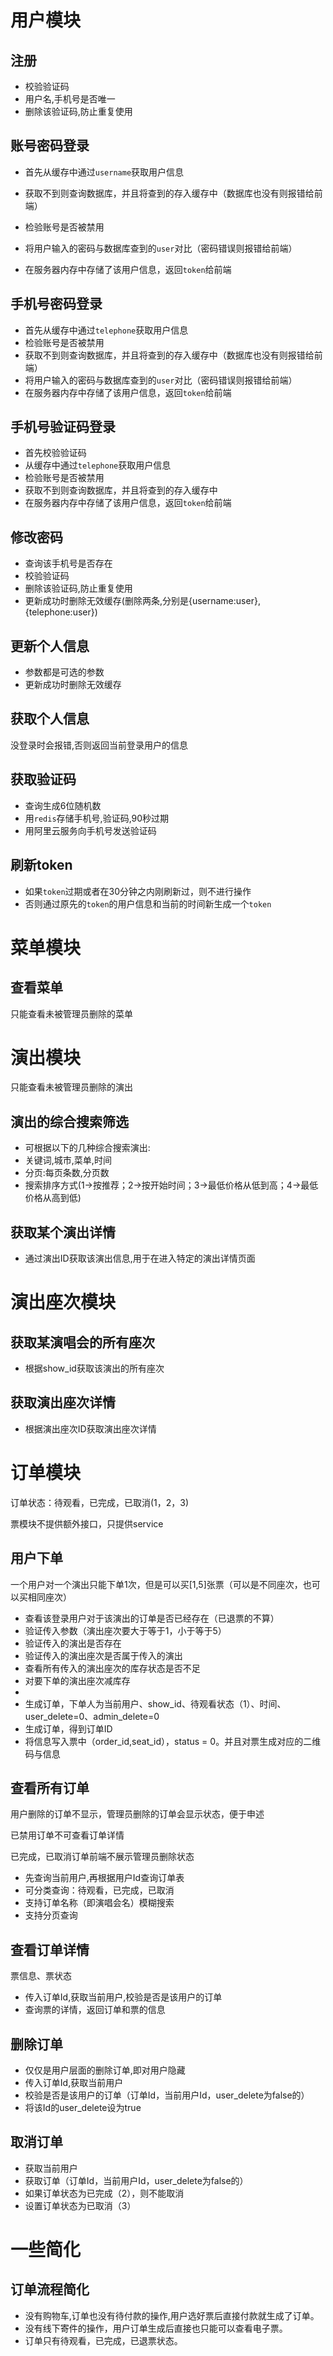 # 用户模块

## 注册

+ 校验验证码
+ 用户名,手机号是否唯一
+ 删除该验证码,防止重复使用

	

## 账号密码登录

+ 首先从缓存中通过`username`获取用户信息

+ 获取不到则查询数据库，并且将查到的存入缓存中（数据库也没有则报错给前端）

+ 检验账号是否被禁用

+ 将用户输入的密码与数据库查到的`user`对比（密码错误则报错给前端）

+ 在服务器内存中存储了该用户信息，返回`token`给前端

	

## 手机号密码登录

+ 首先从缓存中通过`telephone`获取用户信息
+ 检验账号是否被禁用
+ 获取不到则查询数据库，并且将查到的存入缓存中（数据库也没有则报错给前端）
+ 将用户输入的密码与数据库查到的`user`对比（密码错误则报错给前端）
+ 在服务器内存中存储了该用户信息，返回`token`给前端

## 手机号验证码登录

+ 首先校验验证码
+ 从缓存中通过`telephone`获取用户信息
+ 检验账号是否被禁用
+ 获取不到则查询数据库，并且将查到的存入缓存中
+ 在服务器内存中存储了该用户信息，返回`token`给前端

## 修改密码

+ 查询该手机号是否存在
+ 校验验证码
+ 删除该验证码,防止重复使用
+ 更新成功时删除无效缓存(删除两条,分别是{username:user},{telephone:user})

## 更新个人信息

+ 参数都是可选的参数
+ 更新成功时删除无效缓存

## 获取个人信息

没登录时会报错,否则返回当前登录用户的信息

## 获取验证码

+ 查询生成6位随机数
+ 用`redis`存储手机号,验证码,90秒过期
+ 用阿里云服务向手机号发送验证码

## 刷新token

+ 如果`token`过期或者在30分钟之内刚刷新过，则不进行操作
+ 否则通过原先的`token`的用户信息和当前的时间新生成一个`token`

# 菜单模块

## 查看菜单

只能查看未被管理员删除的菜单

# 演出模块

只能查看未被管理员删除的演出

## 演出的综合搜索筛选


* 可根据以下的几种综合搜索演出:
* 关键词,城市,菜单,时间
* 分页:每页条数,分页数
* 搜索排序方式(1->按推荐；2->按开始时间；3->最低价格从低到高；4->最低价格从高到低)

## 获取某个演出详情

+ 通过演出ID获取该演出信息,用于在进入特定的演出详情页面

# 演出座次模块

## 获取某演唱会的所有座次

+ 根据show_id获取该演出的所有座次

## 获取演出座次详情

+ 根据演出座次ID获取演出座次详情

# 订单模块

订单状态：待观看，已完成，已取消(1，2，3)

票模块不提供额外接口，只提供service

## 用户下单

一个用户对一个演出只能下单1次，但是可以买[1,5]张票（可以是不同座次，也可以买相同座次）





+ 查看该登录用户对于该演出的订单是否已经存在（已退票的不算）
+ 验证传入参数（演出座次要大于等于1，小于等于5）
+ 验证传入的演出是否存在
+ 验证传入的演出座次是否属于传入的演出
+ 查看所有传入的演出座次的库存状态是否不足
+ 对要下单的演出座次减库存
+ 
+ 生成订单，下单人为当前用户、show_id、待观看状态（1）、时间、user_delete=0、admin_delete=0
+ 生成订单，得到订单ID
+ 将信息写入票中（order_id,seat_id），status = 0。并且对票生成对应的二维码与信息

## 查看所有订单

用户删除的订单不显示，管理员删除的订单会显示状态，便于申述

已禁用订单不可查看订单详情

已完成，已取消订单前端不展示管理员删除状态

+ 先查询当前用户,再根据用户Id查询订单表
+ 可分类查询：待观看，已完成，已取消
+ 支持订单名称（即演唱会名）模糊搜索
+ 支持分页查询

## 查看订单详情

票信息、票状态

+ 传入订单Id,获取当前用户,校验是否是该用户的订单
+ 查询票的详情，返回订单和票的信息

## 删除订单

+ 仅仅是用户层面的删除订单,即对用户隐藏
+ 传入订单Id,获取当前用户
+ 校验是否是该用户的订单（订单Id，当前用户Id，user_delete为false的）
+ 将该Id的user_delete设为true

## 取消订单

+ 获取当前用户
+ 获取订单（订单Id，当前用户Id，user_delete为false的）
+ 如果订单状态为已完成（2），则不能取消
+ 设置订单状态为已取消（3）



# 一些简化

## 订单流程简化

+ 没有购物车,订单也没有待付款的操作,用户选好票后直接付款就生成了订单。
+ 没有线下寄件的操作，用户订单生成后直接也只能可以查看电子票。
+ 订单只有待观看，已完成，已退票状态。

	